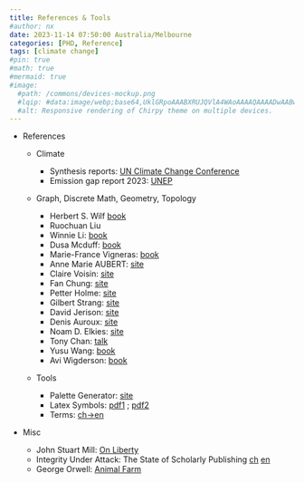 ```yaml
---
title: References & Tools
#author: nx
date: 2023-11-14 07:50:00 Australia/Melbourne
categories: [PHD, Reference]
tags: [climate change]
#pin: true
#math: true
#mermaid: true
#image:
  #path: /commons/devices-mockup.png
  #lqip: #data:image/webp;base64,UklGRpoAAABXRUJQVlA4WAoAAAAQAAAADwAABwAAQUxQSDIAAAARL0AmbZurmr57yyIiqE8oiG0bejIYEQTgqiDA9vqnsUSI6H+oAERp2HZ65qP/VIA#WAFZQOCBCAAAA8AEAnQEqEAAIAAVAfCWkAALp8sF8rgRgAP7o9FDvMCkMde9PK7euH5M1m6VWoDXf2FkP3BqV0ZYbO6NA/VFIAAAA
  #alt: Responsive rendering of Chirpy theme on multiple devices.
---
```


- References
   - Climate
      - Synthesis reports: <a href="https://unfccc.int/documents/631600">UN Climate Change Conference</a>
      - Emission gap report 2023: <a href="https://wedocs.unep.org/bitstream/handle/20.500.11822/43922/EGR2023.pdf?sequence=3&isAllowed=y">UNEP</a>
 
   - Graph, Discrete Math, Geometry, Topology
      - Herbert S. Wilf <a href="https://www2.math.upenn.edu/~wilf/AlgoComp.pdf">book</a>
      - Ruochuan Liu 
      - Winnie Li: <a href="https://books.google.com.au/books/about/Number_Theory_with_Applications.html?id=xpWYMQEACAAJ&redir_esc=y">book</a>
      - Dusa Mcduff: <a href="https://julianchaidez.net/solutions/salamonmcduff.pdf">book</a>
      - Marie-France Vigneras: <a href="https://link.springer.com/book/10.1007/BFb0091027">book</a>
      - Anne Marie AUBERT: <a href="https://perso.imj-prg.fr/annemarie-aubert/">site</a>
      - Claire Voisin: <a href="https://webusers.imj-prg.fr/~claire.voisin/">site</a>
      - Fan Chung: <a href="https://mathweb.ucsd.edu/~fan/">site</a>
      - Petter Holme: <a href="https://petterhol.me/">site</a>
      - Gilbert Strang: <a href="https://math.mit.edu/~gs/">site</a>
      - David Jerison: <a href="https://math.mit.edu/~jerison/">site</a>
      - Denis Auroux: <a href="https://people.math.harvard.edu/~auroux/">site</a>
      - Noam D. Elkies: <a href="https://people.math.harvard.edu/~elkies/">site</a>
      - Tony Chan: <a href="https://www.youtube.com/watch?v=nTD8aNvMytQ">talk</a>
      - Yusu Wang: <a href="https://www.cs.purdue.edu/homes/tamaldey/book/CTDAbook/CTDAbook.pdf">book</a>
      - Avi Wigderson: <a href="https://www.math.ias.edu/files/Website03-25-19.pdf#page=1">book</a>

   - Tools
      - Palette Generator: <a href="https://waldyrious.net/viridis-palette-generator/">site</a>
      - Latex Symbols: <a href="https://www.math.uci.edu/~xiangwen/pdf/LaTeX-Math-Symbols.pdf">pdf1</a> ; <a href="https://www.cmor-faculty.rice.edu/~heinken/latex/symbols.pdf">pdf2</a>
      - Terms: <a href="https://liupq.wordpress.com/2008/09/17/%E5%B8%B8%E8%A7%81%E6%95%B0%E5%AD%A6%E6%9C%AF%E8%AF%AD%E4%B8%AD%E8%8B%B1%E6%96%87%E5%AF%B9%E7%85%A7-%E4%B8%80/">ch->en</a>

- Misc
   - John Stuart Mill: <a href="https://www.socialstudies.org/sites/default/files/john_stuart_mill.pdf">On Liberty</a>
   - Integrity Under Attack: The State of Scholarly Publishing <a href="https://www-users.cse.umn.edu/~arnold/siam-columns/integrity-under-attack-Chinese.pdf">ch</a> <a href="https://www-users.cse.umn.edu/~arnold/siam-columns/integrity-under-attack.pdf">en</a>
   - George Orwell: <a href="https://www.amazon.com.au/Animal-Farm-George-Orwell/dp/1922147737/ref=asc_df_1922147737/?tag=googleshopdsk-22&linkCode=df0&hvadid=341792440235&hvpos=&hvnetw=g&hvrand=1135022146044564961&hvpone=&hvptwo=&hvqmt=&hvdev=c&hvdvcmdl=&hvlocint=&hvlocphy=9112654&hvtargid=pla-703476087964&psc=1&mcid=4eea917d244630c3a85a8420ffa7b1f2">Animal Farm</a>
